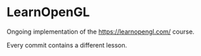 # LearnOpenGL
Ongoing implementation of the https://learnopengl.com/ course.

Every commit contains a different lesson. 
